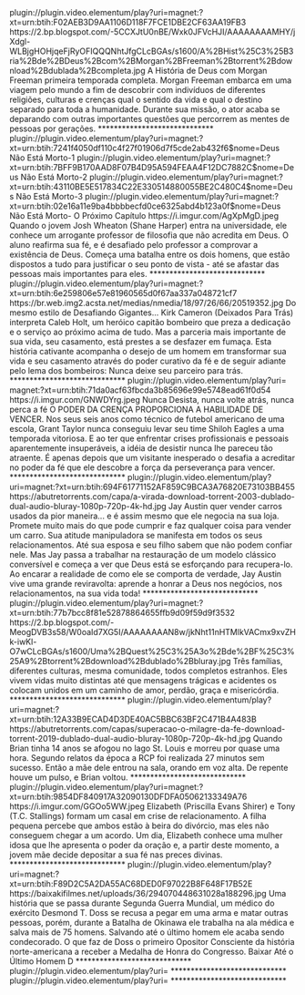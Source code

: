
<item>
<title>[COLOR GOLD][B]1ª Temporada:[/COLOR][/B] [COLOR silver][B] A História de Deus com Morgan Freeman  [/COLOR][/B][COLOR yellow]  FULL HD  [B][/COLOR][/B]</title>
<link>plugin://plugin.video.elementum/play?uri=magnet:?xt=urn:btih:F02AEB3D9AA1106D118F7FCE1DBE2CF63AA19FB3</link>
<thumbnail>https://2.bp.blogspot.com/-5CCXJtU0nBE/Wxk0JFVcHJI/AAAAAAAAMHY/jXdgl-WLBjgHOHjqeFjRyOFIQQQNhtJfgCLcBGAs/s1600/A%2BHist%25C3%25B3ria%2Bde%2BDeus%2Bcom%2BMorgan%2BFreeman%2Btorrent%2Bdownload%2Bdublada%2Bcompleta.jpg</thumbnail>
<fanart></fanart>
<info>A História de Deus com Morgan Freeman primeira temporada completa. Morgan Freeman embarca em uma viagem pelo mundo a fim de descobrir com indivíduos de diferentes religiões, culturas e crenças qual o sentido da vida e qual o destino separado para toda a humanidade. Durante sua missão, o ator acaba se deparando com outras importantes questões que percorrem as mentes de pessoas por gerações.</info>
</item> 
*****************************


<item>
<title>[COLOR silver][B] Deus Não Está Morto [/COLOR][/B][COLOR yellow]  FULL HD  [B][/COLOR][/B]</title>
<link>plugin://plugin.video.elementum/play?uri=magnet:?xt=urn:btih:7241f4050df110c4f27f01906d7f5cde2ab432f6$nome=Deus Não Está Morto-1</link>
<link>plugin://plugin.video.elementum/play?uri=magnet:?xt=urn:btih:7BFF9B170AAD8F07B4D95A594FEAA4F12DC7882C$nome=Deus Não Está Morto-2</link>
<link>plugin://plugin.video.elementum/play?uri=magnet:?xt=urn:btih:43110BE5E517834C22E330514880055BE2C480C4$nome=Deus Não Está Morto-3</link>
<link>plugin://plugin.video.elementum/play?uri=magnet:?xt=urn:btih:02e16a11e9ba4bbbbecfd0ce6325abd4b123a0f$nome=Deus Não Está Morto- O Próximo Capítulo</link>
<thumbnail>https://i.imgur.com/AgXpMgD.jpeg</thumbnail> 
<fanart></fanart>
<info> Quando o jovem Josh Wheaton (Shane Harper) entra na universidade, ele conhece um arrogante professor de filosofia que não acredita em Deus. O aluno reafirma sua fé, e é desafiado pelo professor a comprovar a existência de Deus. Começa uma batalha entre os dois homens, que estão dispostos a tudo para justificar o seu ponto de vista - até se afastar das pessoas mais importantes para eles.</info>
</item> 
*****************************

<item>
<title>[COLOR silver][B]  A PROVA DE FOGO [/COLOR][/B][COLOR yellow]  FULL HD  [B][/COLOR][/B]</title>
<link>plugin://plugin.video.elementum/play?uri=magnet:?xt=urn:btih:6e259806e57e81960565d0f67aa337a048721cf7</link>
<thumbnail>https://br.web.img2.acsta.net/medias/nmedia/18/97/26/66/20519352.jpg</thumbnail>
<fanart></fanart>
<info>Do mesmo estilo de Desafiando Gigantes... Kirk Cameron (Deixados Para Trás) interpreta Caleb Holt, um heróico capitão bombeiro que preza a dedicação e o serviço ao próximo acima de tudo. Mas a parceria mais importante de sua vida, seu casamento, está prestes a se desfazer em fumaça. Esta história cativante acompanha o desejo de um homem em transformar sua vida e seu casamento através do poder curativo da fé e de seguir adiante pelo lema dos bombeiros: Nunca deixe seu parceiro para trás.</info>
</item> 
*****************************

<item>
<title>[COLOR silver][B] DESAFIANDO GIGANTES [/COLOR][/B][COLOR yellow]  FULL HD  [B][/COLOR][/B]</title>
<link>plugin://plugin.video.elementum/play?uri=
magnet:?xt=urn:btih:71da0acf63fbcda3b85696e99e5748ead61f0d54</link>
<thumbnail>https://i.imgur.com/GNWDYrg.jpeg</thumbnail>
<fanart></fanart>
<info>Nunca Desista, nunca volte atrás, nunca perca a fé O PODER DA CRENÇA PROPORCIONA A HABILIDADE DE VENCER. Nos seus seis anos como técnico de futebol americano de uma escola, Grant Taylor nunca conseguiu levar seu time Shiloh Eagles a uma temporada vitoriosa. E ao ter que enfrentar crises profissionais e pessoais aparentemente insuperáveis, a idéia de desistir nunca lhe pareceu tão atraente. É apenas depois que um visitante inesperado o desafia a acreditar no poder da fé que ele descobre a força da perseverança para vencer.</info>
</item> 
*****************************

<item>
<title>[COLOR silver][B] A VIRADA [/COLOR][/B][COLOR yellow]  FULL HD  [B][/COLOR][/B]</title>
<link>plugin://plugin.video.elementum/play?uri=magnet:?xt=urn:btih:694F61771152AF859C9BCA3A76820E73103BB455</link>
<thumbnail>https://abutretorrents.com/capa/a-virada-download-torrent-2003-dublado-dual-audio-bluray-1080p-720p-4k-hd.jpg</thumbnail>
<fanart></fanart>
<info>Jay Austin quer vender carros usados da pior maneira... e é assim mesmo que ele negocia na sua loja. Promete muito mais do que pode cumprir e faz qualquer coisa para vender um carro. Sua atitude manipuladora se manifesta em todos os seus relacionamentos. Até sua esposa e seu filho sabem que não podem confiar nele. Mas Jay passa a trabalhar na restauração de um modelo clássico conversível e começa a ver que Deus está se esforçando para recupera-lo. Ao encarar a realidade de como ele se comporta de verdade, Jay Austin vive uma grande reviravolta: aprende a honrar a Deus nos negócios, nos relacionamentos, na sua vida toda!</info>
</item> 
*****************************

<item>
<title>[COLOR silver][B] Uma Questão de Fé [/COLOR][/B][COLOR yellow]  FULL HD  [B][/COLOR][/B]</title>
<link>plugin://plugin.video.elementum/play?uri=magnet:?xt=urn:btih:77b7bcc8f81e52878864655ffb9d09f59d9f3532</link>
<thumbnail>https://2.bp.blogspot.com/-MeogDVB3s58/W0oaId7XG5I/AAAAAAAAN8w/jkNht11nHTMlkVACmx9xvZHk-iwKl-O7wCLcBGAs/s1600/Uma%2BQuest%25C3%25A3o%2Bde%2BF%25C3%25A9%2Btorrent%2Bdownload%2Bdublado%2Bbluray.jpg</thumbnail>
<fanart></fanart>
<info>Três famílias, diferentes culturas, mesma comunidade, todos completos estranhos. Eles vivem vidas muito distintas até que mensagens trágicas e acidentes os colocam unidos em um caminho de amor, perdão, graça e misericórdia.</info>
</item> 
*****************************


<item>
<title>[COLOR silver][B]  O Milagre da Fé [/COLOR][/B][COLOR yellow]  FULL HD  [B][/COLOR][/B]</title>
<link>plugin://plugin.video.elementum/play?uri=magnet:?xt=urn:btih:12A33B9ECAD4D3DE40AC5BBC63BF2C471B4A483B</link>
<thumbnail>https://abutretorrents.com/capas/superacao-o-milagre-da-fe-download-torrent-2019-dublado-dual-audio-bluray-1080p-720p-4k-hd.jpg</thumbnail>
<fanart></fanart>
<info>Quando Brian tinha 14 anos se afogou no lago St. Louis e morreu por quase uma hora. Segundo relatos da época a RCP foi realizada 27 minutos sem sucesso. Então a mãe dele entrou na sala, orando em voz alta. De repente houve um pulso, e Brian voltou.</info>
</item> 
*****************************


<item>
<title>[COLOR silver][B] QUARTO DE GUERRA [/COLOR][/B][COLOR yellow]  FULL HD  [B][/COLOR][/B]</title>
<link>plugin://plugin.video.elementum/play?uri=magnet:?xt=urn:btih:9854DF840917A32090130DFDFA05062133349A76</link>
<thumbnail>https://i.imgur.com/GGOo5WW.jpeg</thumbnail>
<fanart></fanart>
<info>Elizabeth (Priscilla Evans Shirer) e Tony (T.C. Stallings) formam um casal em crise de relacionamento. A filha pequena percebe que ambos estão à beira do divórcio, mas eles não conseguem chegar a um acordo. Um dia, Elizabeth conhece uma mulher idosa que lhe apresenta o poder da oração e, a partir deste momento, a jovem mãe decide depositar a sua fé nas preces divinas.</info>
</item> 
*****************************


<item>
<title>[COLOR silver][B] ATÉ O ULTIMO HOMEN [/COLOR][/B][COLOR yellow]  FULL HD  [B][/COLOR][/B]</title>
<link>plugin://plugin.video.elementum/play?uri=magnet:?xt=urn:btih:F89D2C5A2DA55AC68DED0F97022B8F648F17B52E</link>
<thumbnail>https://baixakifilmes.net/uploads/36/294070448631028a188296.jpg</thumbnail>
<fanart></fanart>
<info>Uma história que se passa durante Segunda Guerra Mundial, um médico do exército Desmond T. Doss se recusa a pegar em uma arma e matar outras pessoas, porém, durante a Batalha de Okinawa ele trabalha na ala médica e salva mais de 75 homens. Salvando até o último homem ele acaba sendo condecorado. O que faz de Doss o primeiro Opositor Consciente da história norte-americana a receber a Medalha de Honra do Congresso.
Baixar Até o Último Homem D</info>
</item> 
*****************************


<item>
<title>[COLOR silver][B]  [/COLOR][/B][COLOR yellow]  [B][/COLOR][/B]</title>
<link>plugin://plugin.video.elementum/play?uri=</link>
<thumbnail></thumbnail>
<fanart></fanart>
<info></info>
</item> 
*****************************


<item>
<title>[COLOR silver][B]  [/COLOR][/B][COLOR yellow]    [B][/COLOR][/B]</title>
<link>plugin://plugin.video.elementum/play?uri=</link>
<thumbnail></thumbnail>
<fanart></fanart>
<info></info>
</item> 
*****************************
